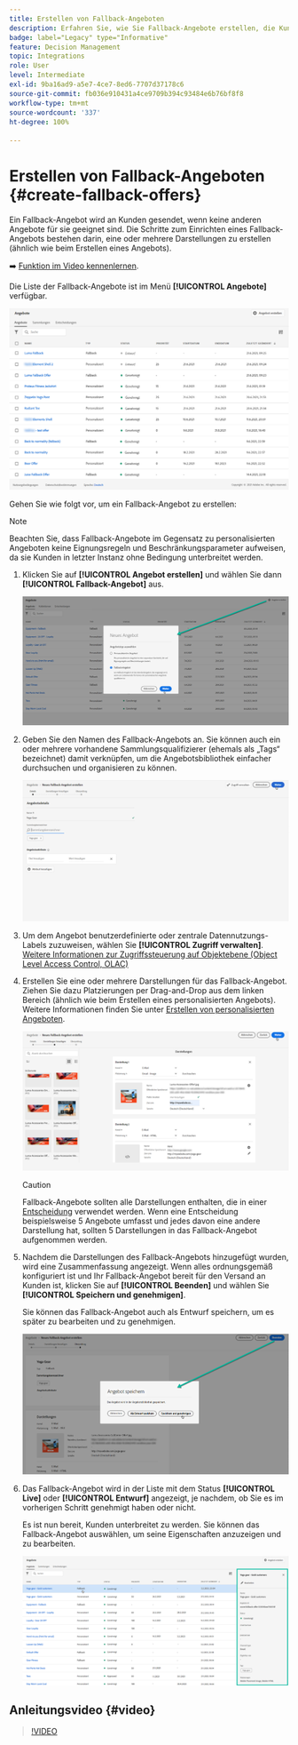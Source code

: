 ```yaml
---
title: Erstellen von Fallback-Angeboten
description: Erfahren Sie, wie Sie Fallback-Angebote erstellen, die Kunden angezeigt werden, die für kein Angebot infrage kommen
badge: label="Legacy" type="Informative"
feature: Decision Management
topic: Integrations
role: User
level: Intermediate
exl-id: 9ba16ad9-a5e7-4ce7-8ed6-7707d37178c6
source-git-commit: fb036e910431a4ce9709b394c93484e6b76bf8f8
workflow-type: tm+mt
source-wordcount: '337'
ht-degree: 100%

---
```


# Erstellen von Fallback-Angeboten {#create-fallback-offers}

Ein Fallback-Angebot wird an Kunden gesendet, wenn keine anderen Angebote für sie geeignet sind. Die Schritte zum Einrichten eines Fallback-Angebots bestehen darin, eine oder mehrere Darstellungen zu erstellen (ähnlich wie beim Erstellen eines Angebots).

➡️ [Funktion im Video kennenlernen](#video).

Die Liste der Fallback-Angebote ist im Menü **[!UICONTROL Angebote]** verfügbar.

![](../assets/offers_list.png)

Gehen Sie wie folgt vor, um ein Fallback-Angebot zu erstellen:

>[!NOTE]
>
>Beachten Sie, dass Fallback-Angebote im Gegensatz zu personalisierten Angeboten keine Eignungsregeln und Beschränkungsparameter aufweisen, da sie Kunden in letzter Instanz ohne Bedingung unterbreitet werden.

1. Klicken Sie auf **[!UICONTROL Angebot erstellen]** und wählen Sie dann **[!UICONTROL Fallback-Angebot]** aus.

   ![](../assets/create_fallback.png)

1. Geben Sie den Namen des Fallback-Angebots an. Sie können auch ein oder mehrere vorhandene Sammlungsqualifizierer (ehemals als „Tags“ bezeichnet) damit verknüpfen, um die Angebotsbibliothek einfacher durchsuchen und organisieren zu können.

   ![](../assets/fallback_details.png)

1. Um dem Angebot benutzerdefinierte oder zentrale Datennutzungs-Labels zuzuweisen, wählen Sie **[!UICONTROL Zugriff verwalten]**. [Weitere Informationen zur Zugriffssteuerung auf Objektebene (Object Level Access Control, OLAC)](../../administration/object-based-access.md)

1. Erstellen Sie eine oder mehrere Darstellungen für das Fallback-Angebot. Ziehen Sie dazu Platzierungen per Drag-and-Drop aus dem linken Bereich (ähnlich wie beim Erstellen eines personalisierten Angebots). Weitere Informationen finden Sie unter [Erstellen von personalisierten Angeboten](../offer-library/creating-personalized-offers.md).

   ![](../assets/fallback_content.png)

   >[!CAUTION]
   >
   >Fallback-Angebote sollten alle Darstellungen enthalten, die in einer [Entscheidung](../offer-activities/create-offer-activities.md) verwendet werden. Wenn eine Entscheidung beispielsweise 5 Angebote umfasst und jedes davon eine andere Darstellung hat, sollten 5 Darstellungen in das Fallback-Angebot aufgenommen werden.

1. Nachdem die Darstellungen des Fallback-Angebots hinzugefügt wurden, wird eine Zusammenfassung angezeigt. Wenn alles ordnungsgemäß konfiguriert ist und Ihr Fallback-Angebot bereit für den Versand an Kunden ist, klicken Sie auf **[!UICONTROL Beenden]** und wählen Sie **[!UICONTROL Speichern und genehmigen]**.

   Sie können das Fallback-Angebot auch als Entwurf speichern, um es später zu bearbeiten und zu genehmigen.

   ![](../assets/fallback_review.png)

1. Das Fallback-Angebot wird in der Liste mit dem Status **[!UICONTROL Live]** oder **[!UICONTROL Entwurf]** angezeigt, je nachdem, ob Sie es im vorherigen Schritt genehmigt haben oder nicht.

   Es ist nun bereit, Kunden unterbreitet zu werden. Sie können das Fallback-Angebot auswählen, um seine Eigenschaften anzuzeigen und zu bearbeiten. <!-- no suppression? -->

   ![](../assets/fallback_created.png)

## Anleitungsvideo {#video}

>[!VIDEO](https://video.tv.adobe.com/v/341350?quality=12&captions=ger)

